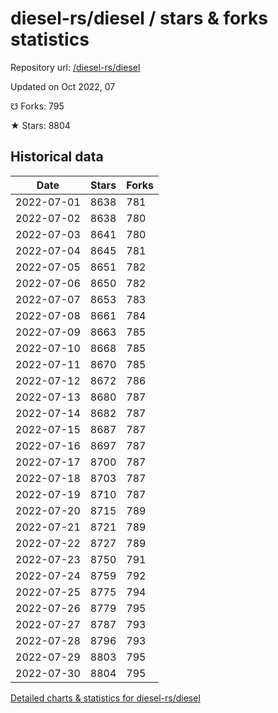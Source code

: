 # diesel-rs/diesel / stars & forks statistics

Repository url: [/diesel-rs/diesel](https://github.com/diesel-rs/diesel)

Updated on Oct 2022, 07

☋ Forks: 795

★ Stars: 8804

## Historical data
| Date | Stars | Forks |
|------|-------|-------|
| 2022-07-01 | 8638 | 781 | 
| 2022-07-02 | 8638 | 780 | 
| 2022-07-03 | 8641 | 780 | 
| 2022-07-04 | 8645 | 781 | 
| 2022-07-05 | 8651 | 782 | 
| 2022-07-06 | 8650 | 782 | 
| 2022-07-07 | 8653 | 783 | 
| 2022-07-08 | 8661 | 784 | 
| 2022-07-09 | 8663 | 785 | 
| 2022-07-10 | 8668 | 785 | 
| 2022-07-11 | 8670 | 785 | 
| 2022-07-12 | 8672 | 786 | 
| 2022-07-13 | 8680 | 787 | 
| 2022-07-14 | 8682 | 787 | 
| 2022-07-15 | 8687 | 787 | 
| 2022-07-16 | 8697 | 787 | 
| 2022-07-17 | 8700 | 787 | 
| 2022-07-18 | 8703 | 787 | 
| 2022-07-19 | 8710 | 787 | 
| 2022-07-20 | 8715 | 789 | 
| 2022-07-21 | 8721 | 789 | 
| 2022-07-22 | 8727 | 789 | 
| 2022-07-23 | 8750 | 791 | 
| 2022-07-24 | 8759 | 792 | 
| 2022-07-25 | 8775 | 794 | 
| 2022-07-26 | 8779 | 795 | 
| 2022-07-27 | 8787 | 793 | 
| 2022-07-28 | 8796 | 793 | 
| 2022-07-29 | 8803 | 795 | 
| 2022-07-30 | 8804 | 795 | 


[Detailed charts & statistics for diesel-rs/diesel](https://reviewgithub.com/rep/diesel-rs/diesel)

